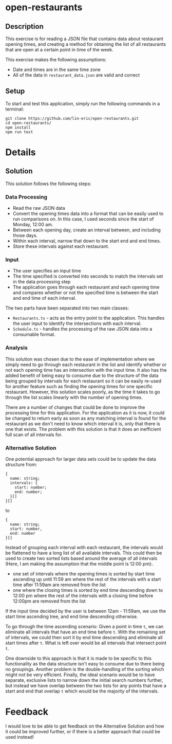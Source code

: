 # open-restaurants

## Description

This exercise is for reading a JSON file that contains data about restaurant opening times, and creating a method for obtaining the list of all restaurants that are open at a certain point in time of the week.

This exercise makes the following assumptions:

- Date and times are in the same time zone
- All of the data in `restaurant_data.json` are valid and correct

## Setup

To start and test this application, simply run the following commands in a terminal:

```
git clone https://github.com/lin-eric/open-restaurants.git
cd open-restaurants/
npm install
npm run test
```

# Details

## Solution

This solution follows the following steps:

### Data Processing

- Read the raw JSON data
- Convert the opening times data into a format that can be easily used to run comparisons on. In this case, I used seconds since the start of Monday, 12:00 am.
- Between each opening day, create an interval between, and including those days.
- Within each interval, narrow that down to the start end and end times.
- Store these intervals against each restaurant.

### Input

- The user specifies an input time
- The time specified is converted into seconds to match the intervals set in the data processing step
- The application goes through each restaurant and each opening time and compares whether or not the specified time is between the start and end time of each interval.

The two parts have been separated into two main classes:

- `Restaurants.ts` - acts as the entry point to the application. This handles the user input to identify the intersections with each interval.
- `Schedule.ts` - handles the processing of the raw JSON data into a consumable format.

### Analysis

This solution was chosen due to the ease of implementation where we simply need to go through each restaurant in the list and identify whether or not each opening time has an intersection with the input time. It also has the added benefit of being easy to consume due to the structure of the data being grouped by intervals for each restaurant so it can be easily re-used for another feature such as finding the opening times for one specific restaurant.
However, this solution scales poorly, as the time it takes to go through the list scales linearly with the number of opening times.

There are a number of changes that could be done to improve the processing time for this application. For the application as it is now, it could be changed to return early as soon as any matching interval is found for the restaurant as we don't need to know which interval it is, only that there is one that exists. The problem with this solution is that it does an inefficient full scan of all intervals for.

### Alternative Solution

One potential approach for larger data sets could be to update the data structure from:

```
{
  name: string;
  intervals: {
    start: number;
    end: number;
  }[]
}[]
```

to

```
{
  name: string;
  start: number,
  end: number
}[]
```
Instead of grouping each interval with each restaurant, the intervals would be flattened to have a long list of all available intervals. This could then be used to create two sorted lists based around the average of all intervals (Here, I am making the assumption that the middle point is 12:00 pm):.
* one set of intervals where the opening times is sorted by start time ascending up until 11:59 am where the rest of the intervals with a start time after 11:59am are removed from the list
* one where the closing times is sorted by end time descending down to 12:00 pm where the rest of the intervals with a closing time before 12:00pm are removed from the list

If the input time decided by the user is between 12am - 11:59am, we use the start time ascending tree, and end time descending otherwise.

To go through the time ascending scenario:
Given a point in time `t`, we can eliminate all intervals that have an end time before `t`. With the remaining set of intervals, we could then sort it by end time descending and eliminate all start times after `t`. What is left over would be all intervals that intersect point `t`.

One downside to this approach is that it is made to be specific to this functionality as the data structure isn't easy to consume due to there being no groupings. Another problem is the double-handling of the sorting which might not be very efficient. Finally, the ideal scenario would be to have separate, exclusive lists to narrow down the initial search numbers further, but instead we have overlap between the two lists for any points that have a start and end that overlap `t` which would be the majority of the intervals.

# Feedback
I would love to be able to get feedback on the Alternative Solution and how it could be improved further, or if there is a better approach that could be used instead!